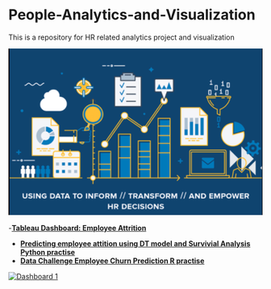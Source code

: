 # People-Analytics-and-Visualization
This is a repository for HR related analytics project and visualization

![](HR_analytics.png)

-[**Tableau Dashboard: Employee Attrition**]()<br>
- [**Predicting employee attition using DT model and Survivial Analysis Python practise**](https://github.com/zz2641/Predicting-employee-attition-using-DT-model-and-Survivial-Analysis)
- [**Data Challenge Employee Churn Prediction R practise**](https://github.com/zz2641/Data-Challenge-Employee-Retention)<br>

<div class='tableauPlaceholder' id='viz1627927097951' style='position: relative'><noscript><a href='#'><img alt='Dashboard 1 ' src='https:&#47;&#47;public.tableau.com&#47;static&#47;images&#47;HR&#47;HRanalytcis_EmployeeAttrition&#47;Dashboard1&#47;1_rss.png' style='border: none' /></a></noscript><object class='tableauViz'  style='display:none;'><param name='host_url' value='https%3A%2F%2Fpublic.tableau.com%2F' /> <param name='embed_code_version' value='3' /> <param name='site_root' value='' /><param name='name' value='HRanalytcis_EmployeeAttrition&#47;Dashboard1' /><param name='tabs' value='no' /><param name='toolbar' value='yes' /><param name='static_image' value='https:&#47;&#47;public.tableau.com&#47;static&#47;images&#47;HR&#47;HRanalytcis_EmployeeAttrition&#47;Dashboard1&#47;1.png' /> <param name='animate_transition' value='yes' /><param name='display_static_image' value='yes' /><param name='display_spinner' value='yes' /><param name='display_overlay' value='yes' /><param name='display_count' value='yes' /><param name='language' value='en-US' /></object></div>                <script type='text/javascript'>                    var divElement = document.getElementById('viz1627927097951');                    var vizElement = divElement.getElementsByTagName('object')[0];                    if ( divElement.offsetWidth > 800 ) { vizElement.style.width='1854px';vizElement.style.height='1396px';} else if ( divElement.offsetWidth > 500 ) { vizElement.style.width='1854px';vizElement.style.height='1396px';} else { vizElement.style.width='100%';vizElement.style.height='4577px';}                     var scriptElement = document.createElement('script');                    scriptElement.src = 'https://public.tableau.com/javascripts/api/viz_v1.js';                    vizElement.parentNode.insertBefore(scriptElement, vizElement);                </script>

